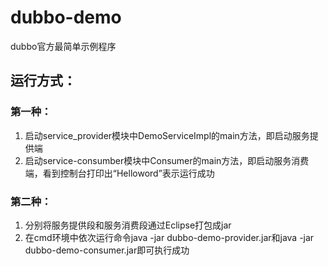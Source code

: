 # dubbo-demo
dubbo官方最简单示例程序
## 运行方式：
### 第一种：
  1. 启动service_provider模块中DemoServiceImpl的main方法，即启动服务提供端
  2. 启动service-consumber模块中Consumer的main方法，即启动服务消费端，看到控制台打印出“Helloword”表示运行成功
### 第二种：
  1. 分别将服务提供段和服务消费段通过Eclipse打包成jar
  2. 在cmd环境中依次运行命令java -jar dubbo-demo-provider.jar和java -jar dubbo-demo-consumer.jar即可执行成功
